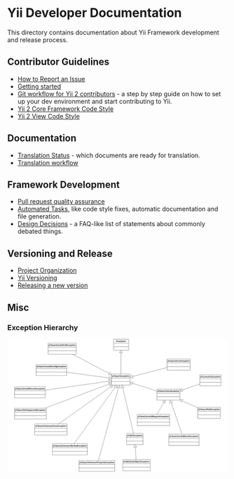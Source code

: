 Yii Developer Documentation
===========================

This directory contains documentation about Yii Framework development and release process.

Contributor Guidelines
----------------------

- [How to Report an Issue](report-an-issue.md)
- [Getting started](getting-started.md)
- [Git workflow for Yii 2 contributors](git-workflow.md) - a step by step guide on how to set up your dev environment and start contributing to Yii.
- [Yii 2 Core Framework Code Style](core-code-style.md)
- [Yii 2 View Code Style](view-code-style.md)


Documentation
-------------

- [Translation Status](translation-status.md) - which documents are ready for translation.
- [Translation workflow](translation-workflow.md)


Framework Development
---------------------

- [Pull request quality assurance](pull-request-qa.md)
- [Automated Tasks](automation.md), like code style fixes, automatic documentation and file generation.
- [Design Decisions](design-decisions.md) - a FAQ-like list of statements about commonly debated things.

Versioning and Release
----------------------

- [Project Organization](project-organization.md)
- [Yii Versioning](versions.md)
- [Releasing a new version](release.md)

Misc
----

### Exception Hierarchy

![Yii Framework Exception Hierarchy](exception_hierarchy.png)
